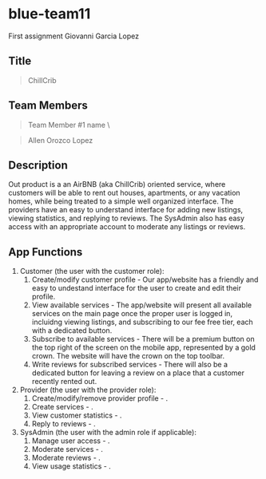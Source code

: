 # blue-team11
First assignment
Giovanni Garcia Lopez

## Title
> ChillCrib

## Team Members
> Team Member #1 name \

> Allen Orozco Lopez

## Description 
Out product is a an AirBNB (aka ChillCrib) oriented service, where customers will be able to rent out houses, apartments, or any vacation homes, while being treated to a simple well organized interface. The providers have an easy to understand interface for adding new listings, viewing statistics, and replying to reviews. The SysAdmin also has easy access with an appropriate account to moderate any listings or reviews. 

## App Functions
1. Customer (the user with the customer role):
    1. Create/modify customer profile - Our app/website has a friendly and easy to undestand interface for the user to create and edit their profile. 
    2. View available services - The app/website will present all available services on the main page once the proper user is logged in, incluidng viewing listings, and subscribing to our fee free tier, each with a dedicated button.
    3. Subscribe to available services - There will be a premium button on the top right of the screen on the mobile app, represented by a gold crown. The website will have the crown on the top toolbar.
    4. Write reviews for subscribed services - There will also be a dedicated button for leaving a review on a place that a customer recently rented out.
2. Provider (the user with the provider role):
    1. Create/modify/remove provider profile - .
    2. Create services - .
    3. View customer statistics -  .
    4. Reply to reviews - .
3. SysAdmin (the user with the admin role if applicable):
    1. Manage user access - .
    2. Moderate services - .
    3. Moderate reviews - .
    4. View usage statistics - .


